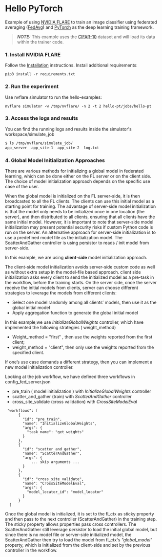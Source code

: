 # Hello PyTorch

Example of using [NVIDIA FLARE](https://nvflare.readthedocs.io/en/main/index.html) to train an image classifier using federated averaging ([FedAvg]([FedAvg](https://arxiv.org/abs/1602.05629))) and [PyTorch](https://pytorch.org/) as the deep learning training framework.

> **_NOTE:_** This example uses the [CIFAR-10](https://www.cs.toronto.edu/~kriz/cifar.html) dataset and will load its data within the trainer code.

### 1. Install NVIDIA FLARE

Follow the [Installation](https://nvflare.readthedocs.io/en/main/quickstart.html) instructions.
Install additional requirements:

```
pip3 install -r requirements.txt
```

### 2. Run the experiment

Use nvflare simulator to run the hello-examples:

```
nvflare simulator -w /tmp/nvflare/ -n 2 -t 2 hello-pt/jobs/hello-pt
```

### 3. Access the logs and results

You can find the running logs and results inside the simulator's workspace/simulate_job

```bash
$ ls /tmp/nvflare/simulate_job/
app_server  app_site-1  app_site-2  log.txt

```

### 4. Global Model Initialization Approaches

There are various methods for initializing a global model in federated learning, which can be done either on the FL server or on the client side. The choice of model initialization approach depends on the specific use case of the user.

When the global model is initialized on the FL server-side, it is then broadcasted to all the FL clients. 
The clients can use this initial model as a starting point for training. 
The advantage of server-side model initialization is that the model only needs to be initialized once in one location 
(the server), and then distributed to all clients, ensuring that all clients have the same initial model. 
However, it is important to note that server-side model initialization may present potential security risks 
if custom Python code is run on the server. An alternative approach for server-side initialization is to use 
a predefined model file as the initialization model. The ScatterAndGather controller is using persistor to reads / init
model from server-side. 

In this example, we are using **client-side** model initialization approach. 

The client-side model initialization avoids server-side custom code as well as without extra setup in the model-file based approach.
client side initialization asks every client to send the initialized model as a pre-task in the workflow, before the training starts.
On the server side, once the server receive the initial models from clients, server can choose different strategies to leverage the models
from different clients:
* Select one model randomly among all clients’ models, then use it as the global initial model
* Apply aggregation function to generate the global initial model

In this example,we use _InitializeGlobalWeights_ controller, which have implemented the following strategies ( weight_method)
* Weight_method = "first" , then use the weights reported from the first client;
* weight_method = "client", then only use the weights reported from the specified client.

If one’s use case demands a different strategy, then you can implement a new model initialization controller.

Looking at the job workflow, we have defined three workflows in config_fed_server.json
  * pre_train ( model initialization )  with _InitializeGlobalWeights_ controller
  * scatter_and_gather (train) with _ScatterAndGather_ controller
  * cross_site_validate (cross validation) with _CrossSiteModelEval_

```
 "workflows": [
      {
        "id": "pre_train",
        "name": "InitializeGlobalWeights",
        "args": {
          "task_name": "get_weights"
        }
      },
      {
        "id": "scatter_and_gather",
        "name": "ScatterAndGather",
        "args": {
            ... skip arguments ...
        }
      },
      {
        "id": "cross_site_validate",
        "name": "CrossSiteModelEval",
        "args": {
          "model_locator_id": "model_locator"
        }
      }
  ]
```

Once the global model is initialized, it is set to the fl_ctx as sticky property and then pass to the 
next controller (ScatterAndGather) in the training step. The sticky property allows properties pass cross controllers. 
The ScatterAndGather still leverage _persistor_ to load the initial global model, but since there is no model file 
or server-side initialized model, the ScatterAndGather then try to load the model from fl_ctx's _"global_model"_ property, 
which is initialized from the client-side and set by the previous controller in the workflow. 
 



